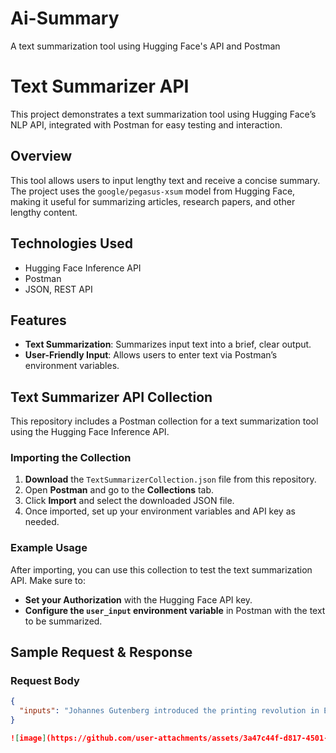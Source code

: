 # Ai-Summary
A text summarization tool using Hugging Face's API and Postman


# Text Summarizer API

This project demonstrates a text summarization tool using Hugging Face’s NLP API, integrated with Postman for easy testing and interaction.

## Overview

This tool allows users to input lengthy text and receive a concise summary. The project uses the `google/pegasus-xsum` model from Hugging Face, making it useful for summarizing articles, research papers, and other lengthy content.

## Technologies Used

- Hugging Face Inference API
- Postman
- JSON, REST API

## Features

- **Text Summarization**: Summarizes input text into a brief, clear output.
- **User-Friendly Input**: Allows users to enter text via Postman’s environment variables.

## Text Summarizer API Collection

This repository includes a Postman collection for a text summarization tool using the Hugging Face Inference API.

### Importing the Collection

1. **Download** the `TextSummarizerCollection.json` file from this repository.
2. Open **Postman** and go to the **Collections** tab.
3. Click **Import** and select the downloaded JSON file.
4. Once imported, set up your environment variables and API key as needed.

### Example Usage

After importing, you can use this collection to test the text summarization API. Make sure to:
- **Set your Authorization** with the Hugging Face API key.
- **Configure the `user_input` environment variable** in Postman with the text to be summarized.

## Sample Request & Response

### Request Body
```json
{
  "inputs": "Johannes Gutenberg introduced the printing revolution in Europe..."
}

![image](https://github.com/user-attachments/assets/3a47c44f-d817-4501-abe4-164e018ccf8a)

